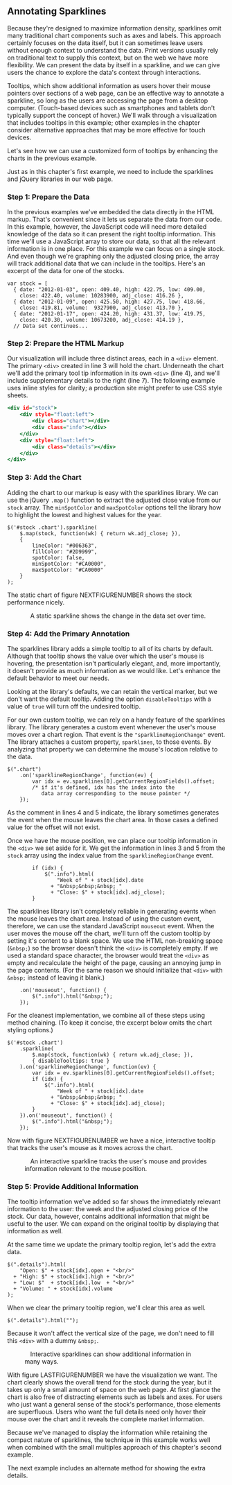 ## Annotating Sparklines

Because they're designed to maximize information density, sparklines omit many traditional chart components such as axes and labels. This approach certainly focuses on the data itself, but it can sometimes leave users without enough context to understand the data. Print versions usually rely on traditional text to supply this context, but on the web we have more flexibility. We can present the data by itself in a sparkline, and we can give users the chance to explore the data's context through interactions.

Tooltips, which show additional information as users hover their mouse pointers over sections of a web page, can be an effective way to annotate a sparkline, so long as the users are accessing the page from a desktop computer. (Touch-based devices such as smartphones and tablets don't typically support the concept of hover.) We'll walk through a visualization that includes tooltips in this example; other examples in the chapter consider alternative approaches that may be more effective for touch devices.

Let's see how we can use a customized form of tooltips by enhancing the charts in the previous example.

Just as in this chapter's first example, we need to include the sparklines and jQuery libraries in our web page.

### Step 1: Prepare the Data

In the previous examples we've embedded the data directly in the <span class="smcp">HTML</span> markup. That's convenient since it lets us separate the data from our code. In this example, however, the JavaScript code will need more detailed knowledge of the data so it can present the right tooltip information. This time we'll use a JavaScript array to store our data, so that all the relevant information is in one place. For this example we can focus on a single stock. And even though we're graphing only the adjusted closing price, the array will track additional data that we can include in the tooltips. Here's an excerpt of the data for one of the stocks.

``` {.javascript .numberLines}
var stock = [
  { date: "2012-01-03", open: 409.40, high: 422.75, low: 409.00, 
    close: 422.40, volume: 10283900, adj_close: 416.26 },
  { date: "2012-01-09", open: 425.50, high: 427.75, low: 418.66, 
    close: 419.81, volume:  9327900, adj_close: 413.70 },
  { date: "2012-01-17", open: 424.20, high: 431.37, low: 419.75, 
    close: 420.30, volume: 10673200, adj_close: 414.19 },
  // Data set continues...
```

### Step 2: Prepare the HTML Markup

Our visualization will include three distinct areas, each in a `<div>` element. The primary `<div>` created in line 3 will hold the chart. Underneath the chart we'll add the primary tool tip information in its own `<div>` (line 4), and we'll include supplementary details to the right (line 7). The following example uses inline styles for clarity; a production site might prefer to use <span class="smcp">CSS</span> style sheets.

``` {.html .numberLines}
<div id="stock">
    <div style="float:left">
        <div class="chart"></div>
        <div class="info"></div>
    </div>
    <div style="float:left">
        <div class="details"></div>
    </div>
</div>
```

### Step 3: Add the Chart

Adding the chart to our markup is easy with the sparklines library. We can use the jQuery `.map()` function to extract the adjusted close value from our `stock` array. The `minSpotColor` and `maxSpotColor` options tell the library how to highlight the lowest and highest values for the year.

``` {.javascript .numberLines}
$('#stock .chart').sparkline(
    $.map(stock, function(wk) { return wk.adj_close; }),
    {
        lineColor: "#006363",
        fillColor: "#2D9999",
        spotColor: false,
        minSpotColor: "#CA0000",
        maxSpotColor: "#CA0000"
    }
);
```

The static chart of figure NEXTFIGURENUMBER shows the stock performance nicely.

<figure>
<div id="annotate-chart1">
<div style="float:left">
<div class="chart"></div>
<div class="info" style="font-size:0.8em">&nbsp;</div>
</div>
<div style="float:left">
<div class="details" style="font-size:0.8em;line-height:1.3em;padding-left:10px;padding-top:1px"></div>
</div>
</div>
<figcaption>A static sparkline shows the change in the data set over time.</figcaption>
</figure>

### Step 4: Add the Primary Annotation

The sparklines library adds a simple tooltip to all of its charts by default. Although that tooltip shows the value over which the user's mouse is hovering, the presentation isn't particularly elegant, and, more importantly, it doesn't provide as much information as we would like. Let's enhance the default behavior to meet our needs.

Looking at the library's defaults, we can retain the vertical marker, but we don't want the default tooltip. Adding the option `disableTooltips` with a value of `true` will turn off the undesired tooltip.

For our own custom tooltip, we can rely on a handy feature of the sparklines library. The library generates a custom event whenever the user's mouse moves over a chart region. That event is the `"sparklineRegionChange"` event. The library attaches a custom property, `sparklines`, to those events. By analyzing that property we can determine the mouse's location relative to the data.

``` {.javascript .numberLines}
$(".chart")
    .on('sparklineRegionChange', function(ev) {
        var idx = ev.sparklines[0].getCurrentRegionFields().offset;
        /* if it's defined, idx has the index into the
           data array corresponding to the mouse pointer */
    });
```

As the comment in lines 4 and 5 indicate, the library sometimes generates the event when the mouse leaves the chart area. In those cases a defined value for the offset will not exist.

Once we have the mouse position, we can place our tooltip information in the `<div>` we set aside for it. We get the information in lines 3 and 5 from the `stock` array using the index value from the `sparklineRegionChange` event.

``` {.javascript .numberLines .line-3 .line-5}
        if (idx) {
            $(".info").html(
                "Week of " + stock[idx].date 
              + "&nbsp;&nbsp;&nbsp; "
              + "Close: $" + stock[idx].adj_close);
        }
```

The sparklines library isn't completely reliable in generating events when the mouse leaves the chart area. Instead of using the custom event, therefore, we can use the standard JavaScript `mouseout` event. When the user moves the mouse off the chart, we'll turn off the custom tooltip by setting it's content to a blank space. We use the <span class="smcp">HTML</span> non-breaking space (`&nbsp;`) so the browser doesn't think the `<div>` is completely empty. If we used a standard space character, the browser would treat the `<div>` as empty and recalculate the height of the page, causing an annoying jump in the page contents. (For the same reason we should initialize that `<div>` with `&nbsp;` instead of leaving it blank.)

``` {.javascript .numberLines}
    .on('mouseout', function() {
        $(".info").html("&nbsp;");
    });
```

For the cleanest implementation, we combine all of these steps using method chaining. (To keep it concise, the excerpt below omits the chart styling options.)

``` {.javascript .numberLines}
$('#stock .chart')
    .sparkline(
        $.map(stock, function(wk) { return wk.adj_close; }),
        { disableTooltips: true }
    ).on('sparklineRegionChange', function(ev) {
        var idx = ev.sparklines[0].getCurrentRegionFields().offset;
        if (idx) {
            $(".info").html(
                "Week of " + stock[idx].date 
              + "&nbsp;&nbsp;&nbsp; "
              + "Close: $" + stock[idx].adj_close);
        }
    }).on('mouseout', function() {
        $(".info").html("&nbsp;");
    });
```

Now with figure NEXTFIGURENUMBER we have a nice, interactive tooltip that tracks the user's mouse as it moves across the chart.

<figure>
<div id="annotate-chart2">
<div style="float:left">
<div class="chart"></div>
<div class="info" style="font-size:0.8em">&nbsp;</div>
</div>
<div style="float:left">
<div class="details" style="font-size:0.8em;line-height:1.3em;padding-left:10px;padding-top:1px"></div>
</div>
</div>
<figcaption>An interactive sparkline tracks the user's mouse and provides information relevant to the mouse position.</figcaption>
</figure>

### Step 5: Provide Additional Information

The tooltip information we've added so far shows the immediately relevant information to the user: the week and the adjusted closing price of the stock. Our data, however, contains additional information that might be useful to the user. We can expand on the original tooltip by displaying that information as well.

At the same time we update the primary tooltip region, let's add the extra data.

``` {.javascript .numberLines}
$(".details").html(
    "Open: $" + stock[idx].open + "<br/>"
  + "High: $" + stock[idx].high + "<br/>"
  + "Low: $"  + stock[idx].low  + "<br/>"
  + "Volume: " + stock[idx].volume
);
```

When we clear the primary tooltip region, we'll clear this area as well.

``` {.javascript .numberLines}
$(".details").html("");
```

Because it won't affect the vertical size of the page, we don't need to fill this `<div>` with a dummy `&nbsp;`.


<figure>
<div id="annotate-chart3">
<div style="float:left">
<div class="chart"></div>
<div class="info" style="font-size:0.8em">&nbsp;</div>
</div>
<div style="float:left">
<div class="details" style="font-size:0.8em;line-height:1.3em;padding-left:10px;padding-top:1px"></div>
</div>
</div>
<figcaption>Interactive sparklines can show additional information in many ways.</figcaption>
</figure>

With figure LASTFIGURENUMBER we have the visualization we want. The chart clearly shows the overall trend for the stock during the year, but it takes up only a small amount of space on the web page. At first glance the chart is also free of distracting elements such as labels and axes. For users who just want a general sense of the stock's performance, those elements are superfluous. Users who want the full details need only hover their mouse over the chart and it reveals the complete market information.

Because we've managed to display the information while retaining the compact nature of sparklines, the technique in this example works well when combined with the small multiples approach of this chapter's second example.

The next example includes an alternate method for showing the extra details.

<script>
;(function(){

    draw = function() {

        var stock = [
          { date: "2012-01-03", open: 409.40, high: 422.75, low: 409.00, close: 422.40, volume: 10283900, adj_close: 416.26 },
          { date: "2012-01-09", open: 425.50, high: 427.75, low: 418.66, close: 419.81, volume:  9327900, adj_close: 413.70 },
          { date: "2012-01-17", open: 424.20, high: 431.37, low: 419.75, close: 420.30, volume: 10673200, adj_close: 414.19 },
          { date: "2012-01-23", open: 422.67, high: 454.45, low: 419.55, close: 447.28, volume: 17397900, adj_close: 440.77 },
          { date: "2012-01-30", open: 445.71, high: 460.00, low: 445.39, close: 459.68, volume: 10817600, adj_close: 452.99 },
          { date: "2012-02-06", open: 458.38, high: 497.62, low: 458.20, close: 493.42, volume: 17778800, adj_close: 486.24 },
          { date: "2012-02-13", open: 499.53, high: 526.29, low: 486.63, close: 502.12, volume: 28314900, adj_close: 494.82 },
          { date: "2012-02-21", open: 506.88, high: 522.90, low: 504.12, close: 522.41, volume: 18499900, adj_close: 514.81 },
          { date: "2012-02-27", open: 521.31, high: 548.21, low: 516.28, close: 545.18, volume: 22964000, adj_close: 537.25 },
          { date: "2012-03-05", open: 545.42, high: 547.74, low: 516.22, close: 545.17, volume: 23951800, adj_close: 537.24 },
          { date: "2012-03-12", open: 548.98, high: 600.01, low: 547.00, close: 585.57, volume: 32158400, adj_close: 577.05 },
          { date: "2012-03-19", open: 598.37, high: 609.65, low: 589.05, close: 596.05, volume: 24402100, adj_close: 587.38 },
          { date: "2012-03-26", open: 599.79, high: 621.45, low: 595.26, close: 599.55, volume: 22840000, adj_close: 590.83 },
          { date: "2012-04-02", open: 601.83, high: 634.66, low: 600.38, close: 633.68, volume: 23635600, adj_close: 624.46 },
          { date: "2012-04-09", open: 626.13, high: 644.00, low: 603.51, close: 605.23, volume: 26127500, adj_close: 596.43 },
          { date: "2012-04-16", open: 610.06, high: 620.25, low: 570.42, close: 572.98, volume: 34975300, adj_close: 564.65 },
          { date: "2012-04-23", open: 570.61, high: 618.00, low: 555.00, close: 603.00, volume: 27794600, adj_close: 594.23 },
          { date: "2012-04-30", open: 597.80, high: 598.40, low: 565.17, close: 565.25, volume: 17607600, adj_close: 557.03 },
          { date: "2012-05-07", open: 561.50, high: 575.88, low: 558.73, close: 566.71, volume: 15505800, adj_close: 558.47 },
          { date: "2012-05-14", open: 562.57, high: 567.51, low: 522.18, close: 530.38, volume: 20281200, adj_close: 522.67 },
          { date: "2012-05-21", open: 534.50, high: 576.50, low: 534.05, close: 562.29, volume: 19540000, adj_close: 554.11 },
          { date: "2012-05-29", open: 570.90, high: 581.50, low: 560.52, close: 560.99, volume: 17166000, adj_close: 552.83 },
          { date: "2012-06-04", open: 561.50, high: 580.58, low: 548.50, close: 580.32, volume: 14813900, adj_close: 571.88 },
          { date: "2012-06-11", open: 587.72, high: 588.50, low: 566.70, close: 574.13, volume: 14293200, adj_close: 565.78 },
          { date: "2012-06-18", open: 570.96, high: 590.00, low: 570.37, close: 582.10, volume: 12654100, adj_close: 573.63 },
          { date: "2012-06-25", open: 577.30, high: 584.00, low: 565.61, close: 584.00, volume: 10630300, adj_close: 575.51 },
          { date: "2012-07-02", open: 584.73, high: 614.34, low: 583.60, close: 605.88, volume: 13795700, adj_close: 597.07 },
          { date: "2012-07-09", open: 605.30, high: 619.87, low: 592.68, close: 604.97, volume: 15001100, adj_close: 596.17 },
          { date: "2012-07-16", open: 605.12, high: 615.35, low: 603.15, close: 604.30, volume: 12013700, adj_close: 595.51 },
          { date: "2012-07-23", open: 594.40, high: 609.68, low: 570.00, close: 585.16, volume: 19578500, adj_close: 576.65 },
          { date: "2012-07-30", open: 590.92, high: 617.98, low: 587.82, close: 615.70, volume: 13593200, adj_close: 606.74 },
          { date: "2012-08-06", open: 617.29, high: 625.00, low: 615.26, close: 621.70, volume:  8955900, adj_close: 615.29 },
          { date: "2012-08-13", open: 623.39, high: 648.19, low: 623.25, close: 648.11, volume: 11240200, adj_close: 641.43 },
          { date: "2012-08-20", open: 650.01, high: 674.88, low: 648.11, close: 663.22, volume: 20349200, adj_close: 656.38 },
          { date: "2012-08-27", open: 679.99, high: 680.87, low: 657.25, close: 665.24, volume: 10987500, adj_close: 658.38 },
          { date: "2012-09-04", open: 665.76, high: 682.48, low: 664.50, close: 680.44, volume: 12724300, adj_close: 673.42 },
          { date: "2012-09-10", open: 680.45, high: 696.98, low: 656.00, close: 691.28, volume: 20736000, adj_close: 684.15 },
          { date: "2012-09-17", open: 699.35, high: 705.07, low: 693.62, close: 700.09, volume: 14332600, adj_close: 692.87 },
          { date: "2012-09-24", open: 686.86, high: 695.12, low: 660.35, close: 667.10, volume: 20459000, adj_close: 660.22 },
          { date: "2012-10-01", open: 671.16, high: 676.75, low: 650.65, close: 652.59, volume: 18290000, adj_close: 645.86 },
          { date: "2012-10-08", open: 646.88, high: 647.56, low: 623.55, close: 629.71, volume: 21378800, adj_close: 623.21 },
          { date: "2012-10-15", open: 632.35, high: 652.79, low: 609.62, close: 609.84, volume: 18514400, adj_close: 603.55 },
          { date: "2012-10-22", open: 612.42, high: 635.38, low: 591.00, close: 604.00, volume: 24908300, adj_close: 597.77 },
          { date: "2012-10-31", open: 594.88, high: 603.00, low: 574.75, close: 576.80, volume: 17508000, adj_close: 570.85 },
          { date: "2012-11-05", open: 583.52, high: 590.74, low: 533.72, close: 547.06, volume: 26312500, adj_close: 543.89 },
          { date: "2012-11-12", open: 554.15, high: 554.50, low: 505.75, close: 527.68, volume: 25590900, adj_close: 524.62 },
          { date: "2012-11-19", open: 540.71, high: 572.00, low: 539.88, close: 571.50, volume: 18856200, adj_close: 568.19 },
          { date: "2012-11-26", open: 575.90, high: 594.25, low: 572.26, close: 585.28, volume: 18505600, adj_close: 581.89 },
          { date: "2012-12-03", open: 593.65, high: 594.59, low: 518.63, close: 533.25, volume: 28073100, adj_close: 530.16 },
          { date: "2012-12-10", open: 525.00, high: 549.56, low: 505.58, close: 509.79, volume: 23891500, adj_close: 506.84 },
          { date: "2012-12-17", open: 508.93, high: 534.90, low: 501.23, close: 519.33, volume: 20790100, adj_close: 516.32 },
          { date: "2012-12-24", open: 520.35, high: 524.25, low: 504.66, close: 509.59, volume: 11496300, adj_close: 506.64 },
          { date: "2012-12-31", open: 510.53, high: 535.40, low: 509.00, close: 532.17, volume: 23553300, adj_close: 529.09 },
        ];

        $('#annotate-chart1 .chart').sparkline(
            $.map(stock, function(wk) { return wk.adj_close; }),
            {
                height: 48,
                width: 210,
                lineColor: chartStyles.color.secondaryDark,
                fillColor: chartStyles.color.secondaryLightest,
                spotColor: false,
                minSpotColor: chartStyles.color.primary,
                maxSpotColor: chartStyles.color.primary,
                highlightLineColor: chartStyles.color.primary,
                highlightSpotColor: chartStyles.color.secondaryDark,
                disableTooltips: true
            }
        );

        $('#annotate-chart2 .chart').sparkline(
            $.map(stock, function(wk) { return wk.adj_close; }),
            {
                height: 48,
                width: 210,
                lineColor: chartStyles.color.secondaryDark,
                fillColor: chartStyles.color.secondaryLightest,
                spotColor: false,
                minSpotColor: chartStyles.color.primary,
                maxSpotColor: chartStyles.color.primary,
                highlightLineColor: chartStyles.color.primary,
                highlightSpotColor: chartStyles.color.secondaryDark,
                disableTooltips: true
            }
            ).on('sparklineRegionChange', function(ev) {
                var idx = ev.sparklines[0].getCurrentRegionFields().offset;
                if (idx) {
                    $("#annotate-chart2 .info").html(
                      "Week of " + stock[idx].date 
                    + "&nbsp;&nbsp;&nbsp; Close: $" + stock[idx].adj_close);
                }
            }).on('mouseout', function() {
                $("#annotate-chart2 .info").html("&nbsp;");
            });

        $('#annotate-chart3 .chart').sparkline(
            $.map(stock, function(wk) { return wk.adj_close; }),
            {
                height: 48,
                width: 210,
                lineColor: chartStyles.color.secondaryDark,
                fillColor: chartStyles.color.secondaryLightest,
                spotColor: false,
                minSpotColor: chartStyles.color.primary,
                maxSpotColor: chartStyles.color.primary,
                highlightLineColor: chartStyles.color.primary,
                highlightSpotColor: chartStyles.color.secondaryDark,
                disableTooltips: true
            }
            ).on('sparklineRegionChange', function(ev) {
                var idx = ev.sparklines[0].getCurrentRegionFields().offset;
                if (idx) {
                    $("#annotate-chart3 .info").html(
                      "Week of " + stock[idx].date 
                    + "&nbsp;&nbsp;&nbsp; Close: $" + stock[idx].adj_close
                    );
                    $("#annotate-chart3 .details").html(
                        "Open: $" + stock[idx].open + "<br/>"
                      + "High: $" + stock[idx].high + "<br/>"
                      + "Low: $"  + stock[idx].low  + "<br/>"
                      + "Volume: " + stock[idx].volume
                    );
                }
            }).on('mouseout', function() {
                $("#annotate-chart3 .info").html("&nbsp;");
                $("#annotate-chart3 .details").html("");
            });
    };
    
    if (typeof contentLoaded != "undefined") {
        contentLoaded.done(draw);
    } else {
        window.addEventListener('load', draw);
    }

}());
</script>
